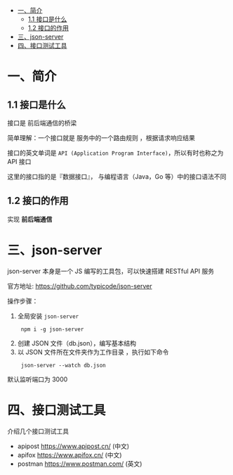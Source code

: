 - [一、简介](#一简介)
  - [1.1 接口是什么](#11-接口是什么)
  - [1.2 接口的作用](#12-接口的作用)
- [三、json-server](#三json-server)
- [四、接口测试工具](#四接口测试工具)

# 一、简介
## 1.1 接口是什么
接口是 前后端通信的桥梁

简单理解：一个接口就是 服务中的一个路由规则 ，根据请求响应结果

接口的英文单词是 `API (Application Program Interface)`，所以有时也称之为 API 接口

这里的接口指的是『数据接口』， 与编程语言（Java，Go 等）中的接口语法不同

## 1.2 接口的作用
实现 **前后端通信**


# 三、json-server
json-server 本身是一个 JS 编写的工具包，可以快速搭建 RESTful API 服务

官方地址: https://github.com/typicode/json-server

操作步骤：
1. 全局安装 `json-server`
   ```
    npm i -g json-server
   ```
2. 创建 JSON 文件（db.json），编写基本结构
3. 以 JSON 文件所在文件夹作为工作目录 ，执行如下命令
   ```
    json-server --watch db.json
   ```

默认监听端口为 3000


# 四、接口测试工具
介绍几个接口测试工具
- apipost https://www.apipost.cn/ (中文)
- apifox https://www.apifox.cn/ (中文)
- postman https://www.postman.com/ (英文)